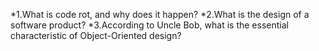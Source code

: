 *1.What is code rot, and why does it happen?
*2.What is the design of a software product?
*3.According to Uncle Bob, what is the essential characteristic of Object-Oriented design?

